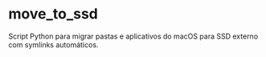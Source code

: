 # move_to_ssd
Script Python para migrar pastas e aplicativos do macOS para SSD externo com symlinks automáticos.
